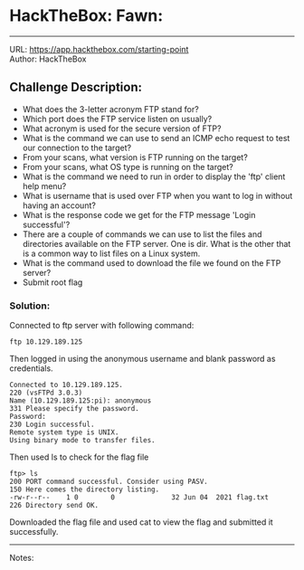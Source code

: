 # HackTheBox: Fawn:
---
URL: https://app.hackthebox.com/starting-point \
Author: HackTheBox 
## Challenge Description: 
- What does the 3-letter acronym FTP stand for?
- Which port does the FTP service listen on usually?
- What acronym is used for the secure version of FTP?
- What is the command we can use to send an ICMP echo request to test our connection to the target?
- From your scans, what version is FTP running on the target?
- From your scans, what OS type is running on the target?
- What is the command we need to run in order to display the 'ftp' client help menu?
- What is username that is used over FTP when you want to log in without having an account?
- What is the response code we get for the FTP message 'Login successful'?
- There are a couple of commands we can use to list the files and directories available on the FTP server. One is dir. What is the other that is a common way to list files on a Linux system.
- What is the command used to download the file we found on the FTP server?
- Submit root flag
### Solution: 
Connected to ftp server with following command: 

```
ftp 10.129.189.125
```

Then logged in using the anonymous username and blank password as credentials.

```
Connected to 10.129.189.125.
220 (vsFTPd 3.0.3)
Name (10.129.189.125:pi): anonymous
331 Please specify the password.
Password:
230 Login successful.
Remote system type is UNIX.
Using binary mode to transfer files.
```

Then used ls to check for the flag file

```
ftp> ls
200 PORT command successful. Consider using PASV.
150 Here comes the directory listing.
-rw-r--r--    1 0        0              32 Jun 04  2021 flag.txt
226 Directory send OK.
```

Downloaded the flag file and used cat to view the flag and submitted it successfully.

---

Notes:
